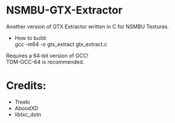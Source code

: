 # NSMBU-GTX-Extractor
Another version of GTX Extractor written in C for NSMBU Textures.  
  
* How to build:  
gcc -m64 -o gtx_extract gtx_extract.c
  
Requires a 64-bit version of GCC!  
TDM-GCC-64 is recommended.  
  
# Credits:  
* Treeki  
* AboodXD  
* libtxc_dxtn
